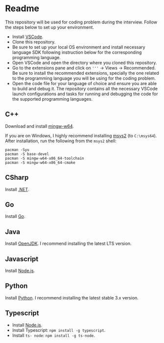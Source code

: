 # Readme

This repository will be used for coding problem during the interview. Follow the steps below to set up your environment.

- Install [VSCode](https://code.visualstudio.com).
- Clone this repository.
- Be sure to set up your local OS environment and install necessary language SDK following instruction below for the corresponding programming language.
- Open VSCode and open the directory where you cloned this repository.
- Go to the extensions pane and click on `'''` -> Views -> Recommended. Be sure to install the recommended extensions, specially the one related to the programming language you will be using for the coding problem.
- Open the code file for your language of choice and ensure you are able to build and debug it. The repository contains all the necessary VSCode launch configurations and tasks for running and debugging the code for the supported programming languages.

## C++

Download and install [mingw-w64](http://mingw-w64.org/doku.php/download).

If you are on Windows, I highly recommend installing [msys2](https://www.msys2.org) (to `C:\msys64`). After installation, run the following from the `msys2` shell:

```plaintext
pacman -Syu
pacman -S base-devel
pacman -S mingw-w64-x86_64-toolchain
pacman -S mingw-w64-x86_64-cmake
```

## CSharp

Install [.NET](https://dotnet.microsoft.com/download/dotnet/6.0).

## Go

Install [Go](https://golang.org/dl/).

## Java

Install [OpenJDK](https://adoptium.net/). I recommend installing the latest LTS version.

## Javascript

Install [Node.js](https://nodejs.org/en/).

## Python

Install [Python](https://www.python.org/downloads/). I recommend installing the latest stable 3.x version.

## Typescript

- Install [Node.js](https://nodejs.org/en/).
- Install Typescript: `npm install -g typescript`.
- Install `ts- node`: `npm install -g ts-node`.
